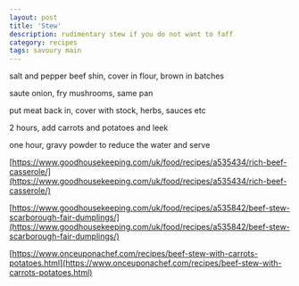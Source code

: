 ```yaml
---
layout: post
title: 'Stew'
description: rudimentary stew if you do not want to faff
category: recipes
tags: savoury main
---
```


salt and pepper beef shin, cover in flour, brown in batches

saute onion, fry mushrooms, same pan

put meat back in, cover with stock, herbs, sauces etc

2 hours, add carrots and potatoes and leek

one hour, gravy powder to reduce the water and serve

[https://www.goodhousekeeping.com/uk/food/recipes/a535434/rich-beef-casserole/](https://www.goodhousekeeping.com/uk/food/recipes/a535434/rich-beef-casserole/)

[https://www.goodhousekeeping.com/uk/food/recipes/a535842/beef-stew-scarborough-fair-dumplings/](https://www.goodhousekeeping.com/uk/food/recipes/a535842/beef-stew-scarborough-fair-dumplings/)

[https://www.onceuponachef.com/recipes/beef-stew-with-carrots-potatoes.html](https://www.onceuponachef.com/recipes/beef-stew-with-carrots-potatoes.html)
